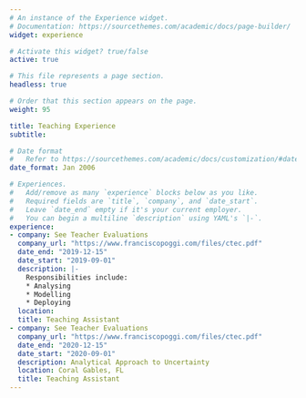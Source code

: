```yaml
---
# An instance of the Experience widget.
# Documentation: https://sourcethemes.com/academic/docs/page-builder/
widget: experience

# Activate this widget? true/false
active: true

# This file represents a page section.
headless: true

# Order that this section appears on the page.
weight: 95

title: Teaching Experience
subtitle:

# Date format
#   Refer to https://sourcethemes.com/academic/docs/customization/#date-format
date_format: Jan 2006

# Experiences.
#   Add/remove as many `experience` blocks below as you like.
#   Required fields are `title`, `company`, and `date_start`.
#   Leave `date_end` empty if it's your current employer.
#   You can begin a multiline `description` using YAML's `|-`.
experience:
- company: See Teacher Evaluations
  company_url: "https://www.franciscopoggi.com/files/ctec.pdf"
  date_end: "2019-12-15"
  date_start: "2019-09-01"
  description: |-
    Responsibilities include:
    * Analysing
    * Modelling
    * Deploying
  location: 
  title: Teaching Assistant
- company: See Teacher Evaluations
  company_url: "https://www.franciscopoggi.com/files/ctec.pdf"
  date_end: "2020-12-15"
  date_start: "2020-09-01"
  description: Analytical Approach to Uncertainty
  location: Coral Gables, FL
  title: Teaching Assistant
---
```

